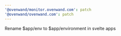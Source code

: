 ```yaml
---
'@ovenwand/monitor.ovenwand.com': patch
'@ovenwand/ovenwand.com': patch
---
```


Rename $app/env to $app/environment in svelte apps
